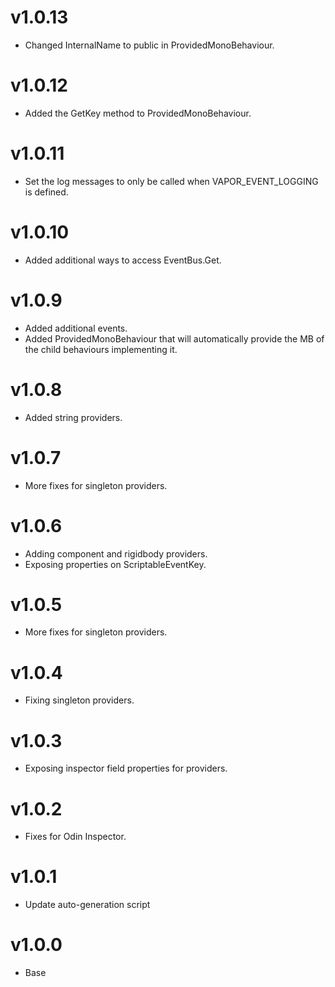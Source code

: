 # v1.0.13
* Changed InternalName to public in ProvidedMonoBehaviour.

# v1.0.12
* Added the GetKey method to ProvidedMonoBehaviour.

# v1.0.11
* Set the log messages to only be called when VAPOR_EVENT_LOGGING is defined.

# v1.0.10
* Added additional ways to access EventBus.Get.

# v1.0.9
* Added additional events.
* Added ProvidedMonoBehaviour that will automatically provide the MB of the child behaviours implementing it.  

# v1.0.8
* Added string providers.

# v1.0.7
* More fixes for singleton providers.

# v1.0.6
* Adding component and rigidbody providers.
* Exposing properties on ScriptableEventKey.

# v1.0.5
* More fixes for singleton providers.

# v1.0.4
* Fixing singleton providers.

# v1.0.3
* Exposing inspector field properties for providers.

# v1.0.2
* Fixes for Odin Inspector.

# v1.0.1
* Update auto-generation script

# v1.0.0
* Base